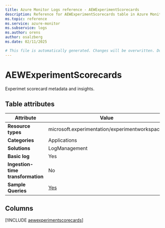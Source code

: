 ```yaml
---
title: Azure Monitor Logs reference - AEWExperimentScorecards
description: Reference for AEWExperimentScorecards table in Azure Monitor Logs.
ms.topic: reference
ms.service: azure-monitor
ms.subservice: logs
ms.author: orens
author: osalzberg
ms.date: 02/11/2025

# This file is automatically generated. Changes will be overwritten. Do not change this file directly.
---
```


# AEWExperimentScorecards

Experimet scorecard metadata and insights.


## Table attributes

|Attribute|Value|
|---|---|
|**Resource types**|microsoft.experimentation/experimentworkspaces|
|**Categories**|Applications|
|**Solutions**| LogManagement|
|**Basic log**|Yes|
|**Ingestion-time transformation**|No|
|**Sample Queries**|[Yes](/azure/azure-monitor/reference/queries/aewexperimentscorecards)|



## Columns
  
[!INCLUDE [aewexperimentscorecards](~/reusable-content/ce-skilling/azure/includes/azure-monitor/reference/tables/aewexperimentscorecards-include.md)]
